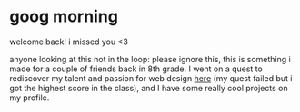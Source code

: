 # goog morning
welcome back! i missed you <3

anyone looking at this not in the loop: please ignore this, this is something i made for a couple of friends back in 8th grade. I went on a quest to rediscover my talent and passion for web design [here](https://github.com/Sreekar617/wpd) (my quest failed but i got the highest score in the class), and I have some really cool projects on my profile. 
